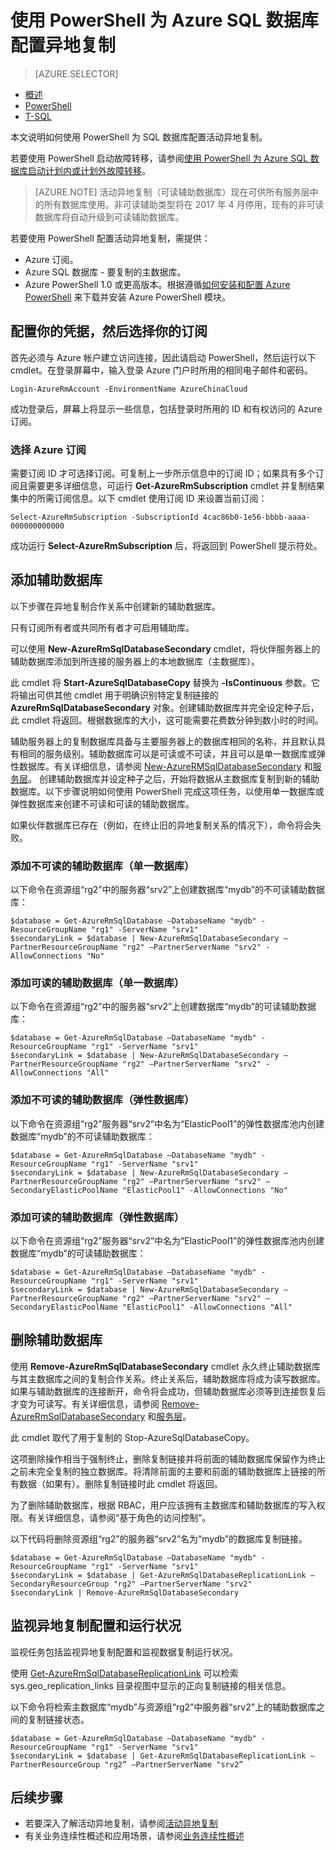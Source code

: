 <properties 
    pageTitle="使用 PowerShell 为 Azure SQL 数据库配置活动异地复制 | Azure" 
    description="使用 PowerShell 为 Azure SQL 数据库配置活动异地复制" 
    services="sql-database" 
    documentationCenter="" 
    authors="stevestein" 
    manager="jhubbard" 
    editor=""/>

<tags
    ms.service="sql-database"
    ms.devlang="NA"
    ms.topic="article"
    ms.tgt_pltfrm="powershell"
   ms.workload="NA"
    ms.date="07/14/2016"
    wacn.date="09/19/2016"
    ms.author="sstein"/>

# 使用 PowerShell 为 Azure SQL 数据库配置异地复制

> [AZURE.SELECTOR]
- [概述](/documentation/articles/sql-database-geo-replication-overview/)
- [PowerShell](/documentation/articles/sql-database-geo-replication-powershell/)
- [T-SQL](/documentation/articles/sql-database-geo-replication-transact-sql/)

本文说明如何使用 PowerShell 为 SQL 数据库配置活动异地复制。

若要使用 PowerShell 启动故障转移，请参阅[使用 PowerShell 为 Azure SQL 数据库启动计划内或计划外故障转移](/documentation/articles/sql-database-geo-replication-failover-powershell/)。

>[AZURE.NOTE] 活动异地复制（可读辅助数据库）现在可供所有服务层中的所有数据库使用。非可读辅助类型将在 2017 年 4 月停用，现有的非可读数据库将自动升级到可读辅助数据库。



若要使用 PowerShell 配置活动异地复制，需提供：

- Azure 订阅。
- Azure SQL 数据库 - 要复制的主数据库。
- Azure PowerShell 1.0 或更高版本。根据遵循[如何安装和配置 Azure PowerShell](/documentation/articles/powershell-install-configure/) 来下载并安装 Azure PowerShell 模块。


## 配置你的凭据，然后选择你的订阅

首先必须与 Azure 帐户建立访问连接，因此请启动 PowerShell，然后运行以下 cmdlet。在登录屏幕中，输入登录 Azure 门户时所用的相同电子邮件和密码。


	Login-AzureRmAccount -EnvironmentName AzureChinaCloud

成功登录后，屏幕上将显示一些信息，包括登录时所用的 ID 和有权访问的 Azure 订阅。


### 选择 Azure 订阅

需要订阅 ID 才可选择订阅。可复制上一步所示信息中的订阅 ID；如果具有多个订阅且需要更多详细信息，可运行 **Get-AzureRmSubscription** cmdlet 并复制结果集中的所需订阅信息。以下 cmdlet 使用订阅 ID 来设置当前订阅：

	Select-AzureRmSubscription -SubscriptionId 4cac86b0-1e56-bbbb-aaaa-000000000000

成功运行 **Select-AzureRmSubscription** 后，将返回到 PowerShell 提示符处。


## 添加辅助数据库


以下步骤在异地复制合作关系中创建新的辅助数据库。
  
只有订阅所有者或共同所有者才可启用辅助库。

可以使用 **New-AzureRmSqlDatabaseSecondary** cmdlet，将伙伴服务器上的辅助数据库添加到所连接的服务器上的本地数据库（主数据库）。

此 cmdlet 将 **Start-AzureSqlDatabaseCopy** 替换为 **-IsContinuous** 参数。它将输出可供其他 cmdlet 用于明确识别特定复制链接的 **AzureRmSqlDatabaseSecondary** 对象。创建辅助数据库并完全设定种子后，此 cmdlet 将返回。根据数据库的大小，这可能需要花费数分钟到数小时的时间。

辅助服务器上的复制数据库具备与主要服务器上的数据库相同的名称，并且默认具有相同的服务级别。辅助数据库可以是可读或不可读，并且可以是单一数据库或弹性数据库。有关详细信息，请参阅 [New-AzureRMSqlDatabaseSecondary](https://msdn.microsoft.com/zh-cn/library/mt603689.aspx) 和[服务层](/documentation/articles/sql-database-service-tiers/)。
创建辅助数据库并设定种子之后，开始将数据从主数据库复制到新的辅助数据库。以下步骤说明如何使用 PowerShell 完成这项任务，以使用单一数据库或弹性数据库来创建不可读和可读的辅助数据库。

如果伙伴数据库已存在（例如，在终止旧的异地复制关系的情况下），命令将会失败。



### 添加不可读的辅助数据库（单一数据库）

以下命令在资源组“rg2”中的服务器“srv2”上创建数据库“mydb”的不可读辅助数据库：

    $database = Get-AzureRmSqlDatabase –DatabaseName "mydb" -ResourceGroupName "rg1" -ServerName "srv1"
    $secondaryLink = $database | New-AzureRmSqlDatabaseSecondary –PartnerResourceGroupName "rg2" –PartnerServerName "srv2" -AllowConnections "No"



### 添加可读的辅助数据库（单一数据库）

以下命令在资源组“rg2”中的服务器“srv2”上创建数据库“mydb”的可读辅助数据库：

    $database = Get-AzureRmSqlDatabase –DatabaseName "mydb" -ResourceGroupName "rg1" -ServerName "srv1"
    $secondaryLink = $database | New-AzureRmSqlDatabaseSecondary –PartnerResourceGroupName "rg2" –PartnerServerName "srv2" -AllowConnections "All"




### 添加不可读的辅助数据库（弹性数据库）

以下命令在资源组“rg2”服务器“srv2”中名为“ElasticPool1”的弹性数据库池内创建数据库“mydb”的不可读辅助数据库：

    $database = Get-AzureRmSqlDatabase –DatabaseName "mydb" -ResourceGroupName "rg1" -ServerName "srv1"
    $secondaryLink = $database | New-AzureRmSqlDatabaseSecondary –PartnerResourceGroupName "rg2" –PartnerServerName "srv2" –SecondaryElasticPoolName "ElasticPool1" -AllowConnections "No"


### 添加可读的辅助数据库（弹性数据库）

以下命令在资源组“rg2”服务器“srv2”中名为“ElasticPool1”的弹性数据库池内创建数据库“mydb”的可读辅助数据库：

    $database = Get-AzureRmSqlDatabase –DatabaseName "mydb" -ResourceGroupName "rg1" -ServerName "srv1"
    $secondaryLink = $database | New-AzureRmSqlDatabaseSecondary –PartnerResourceGroupName "rg2" –PartnerServerName "srv2" –SecondaryElasticPoolName "ElasticPool1" -AllowConnections "All"





## 删除辅助数据库

使用 **Remove-AzureRmSqlDatabaseSecondary** cmdlet 永久终止辅助数据库与其主数据库之间的复制合作关系。终止关系后，辅助数据库将成为读写数据库。如果与辅助数据库的连接断开，命令将会成功，但辅助数据库必须等到连接恢复后才变为可读写。有关详细信息，请参阅 [Remove-AzureRmSqlDatabaseSecondary](https://msdn.microsoft.com/zh-cn/library/mt603457.aspx) 和[服务层](/documentation/articles/sql-database-service-tiers/)。

此 cmdlet 取代了用于复制的 Stop-AzureSqlDatabaseCopy。

这项删除操作相当于强制终止，删除复制链接并将前面的辅助数据库保留作为终止之前未完全复制的独立数据库。将清除前面的主要和前面的辅助数据库上链接的所有数据（如果有）。删除复制链接时此 cmdlet 将返回。


为了删除辅助数据库，根据 RBAC，用户应该拥有主数据库和辅助数据库的写入权限。有关详细信息，请参阅“基于角色的访问控制”。

以下代码将删除资源组“rg2”的服务器“srv2”名为“mydb”的数据库复制链接。

    $database = Get-AzureRmSqlDatabase –DatabaseName "mydb" -ResourceGroupName "rg1" -ServerName "srv1"
    $secondaryLink = $database | Get-AzureRmSqlDatabaseReplicationLink –SecondaryResourceGroup "rg2" –PartnerServerName "srv2"
    $secondaryLink | Remove-AzureRmSqlDatabaseSecondary 


## 监视异地复制配置和运行状况

监视任务包括监视异地复制配置和监视数据复制运行状况。

使用 [Get-AzureRmSqlDatabaseReplicationLink](https://msdn.microsoft.com/zh-cn/library/mt619330.aspx) 可以检索 sys.geo\_replication\_links 目录视图中显示的正向复制链接的相关信息。

以下命令将检索主数据库“mydb”与资源组“rg2”中服务器“srv2”上的辅助数据库之间的复制链接状态。

    $database = Get-AzureRmSqlDatabase –DatabaseName "mydb" -ResourceGroupName "rg1" -ServerName "srv1"
    $secondaryLink = $database | Get-AzureRmSqlDatabaseReplicationLink –PartnerResourceGroup "rg2” –PartnerServerName "srv2”


## 后续步骤

- 若要深入了解活动异地复制，请参阅[活动异地复制](/documentation/articles/sql-database-geo-replication-overview/)
- 有关业务连续性概述和应用场景，请参阅[业务连续性概述](/documentation/articles/sql-database-business-continuity/)

<!---HONumber=Mooncake_0912_2016-->